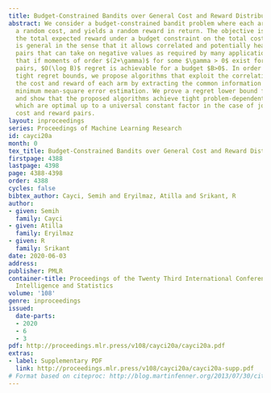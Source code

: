 ```yaml
---
title: Budget-Constrained Bandits over General Cost and Reward Distributions
abstract: We consider a budget-constrained bandit problem where each arm pull incurs
  a random cost, and yields a random reward in return. The objective is to maximize
  the total expected reward under a budget constraint on the total cost. The model
  is general in the sense that it allows correlated and potentially heavy-tailed cost-reward
  pairs that can take on negative values as required by many applications. We show
  that if moments of order $(2+\gamma)$ for some $\gamma > 0$ exist for all cost-reward
  pairs, $O(\log B)$ regret is achievable for a budget $B>0$. In order to achieve
  tight regret bounds, we propose algorithms that exploit the correlation between
  the cost and reward of each arm by extracting the common information via linear
  minimum mean-square error estimation. We prove a regret lower bound for this problem,
  and show that the proposed algorithms achieve tight problem-dependent regret bounds,
  which are optimal up to a universal constant factor in the case of jointly Gaussian
  cost and reward pairs.
layout: inproceedings
series: Proceedings of Machine Learning Research
id: cayci20a
month: 0
tex_title: Budget-Constrained Bandits over General Cost and Reward Distributions
firstpage: 4388
lastpage: 4398
page: 4388-4398
order: 4388
cycles: false
bibtex_author: Cayci, Semih and Eryilmaz, Atilla and Srikant, R
author:
- given: Semih
  family: Cayci
- given: Atilla
  family: Eryilmaz
- given: R
  family: Srikant
date: 2020-06-03
address: 
publisher: PMLR
container-title: Proceedings of the Twenty Third International Conference on Artificial
  Intelligence and Statistics
volume: '108'
genre: inproceedings
issued:
  date-parts:
  - 2020
  - 6
  - 3
pdf: http://proceedings.mlr.press/v108/cayci20a/cayci20a.pdf
extras:
- label: Supplementary PDF
  link: http://proceedings.mlr.press/v108/cayci20a/cayci20a-supp.pdf
# Format based on citeproc: http://blog.martinfenner.org/2013/07/30/citeproc-yaml-for-bibliographies/
---
```

